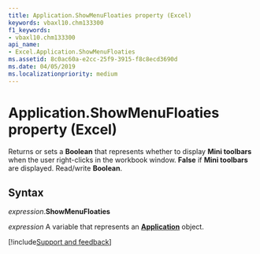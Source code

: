 ```yaml
---
title: Application.ShowMenuFloaties property (Excel)
keywords: vbaxl10.chm133300
f1_keywords:
- vbaxl10.chm133300
api_name:
- Excel.Application.ShowMenuFloaties
ms.assetid: 8c0ac60a-e2cc-25f9-3915-f8c8ecd3690d
ms.date: 04/05/2019
ms.localizationpriority: medium
---
```



# Application.ShowMenuFloaties property (Excel)

Returns or sets a **Boolean** that represents whether to display **Mini toolbars** when the user right-clicks in the workbook window. **False** if **Mini toolbars** are displayed. Read/write **Boolean**.


## Syntax

_expression_.**ShowMenuFloaties**

_expression_ A variable that represents an **[Application](Excel.Application(object).md)** object.




[!include[Support and feedback](~/includes/feedback-boilerplate.md)]